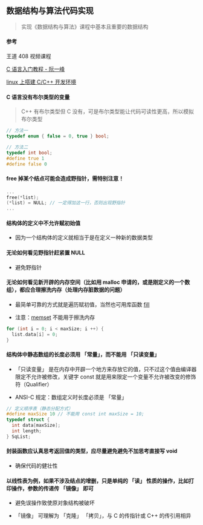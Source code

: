 ## 数据结构与算法代码实现

> 实现《数据结构与算法》课程中基本且重要的数据结构

#### 参考

王道 408 视频课程

[C 语言入门教程 - 阮一峰](https://wangdoc.com/clang/)

[linux 上搭建 C/C++ 开发环境](https://brannua.github.io/2021/10/04/%E7%A7%91%E6%99%AE%E4%B8%8E%E5%AE%9E%E8%B7%B5/vscode_cmake_cppdev_linux/)

#### C 语言没有布尔类型的变量

> C++ 有布尔类型但 C 没有，可是布尔类型能让代码可读性更高，所以模拟布尔类型

```c
// 方法一
typedef enum { false = 0, true } bool;
```

```c
// 方法二
typedef int bool;
#define true 1
#define false 0
```

#### free 掉某个结点可能会造成野指针，需特别注意！

```c
...
free(*list);
(*list) = NULL; // 一定得加这一行，否则出现野指针
...
```

#### 结构体的定义中不允许赋初始值

- 因为一个结构体的定义就相当于是在定义一种新的数据类型

#### 无论如何看见野指针赶紧置 NULL

- 避免野指针

#### 无论如何看见新开辟的内存空间（比如用 malloc 申请的，或是刚定义的一个数组），都应合理擦洗内存（处理内存脏数据的问题）

- 最简单可靠的方式就是遍历赋初值，当然也可用库函数 [fill](https://zh.cppreference.com/w/cpp/algorithm/fill)

- 注意：[memset](https://zh.cppreference.com/w/cpp/string/byte/memset) 不能用于擦洗内存

```c
for (int i = 0; i < maxSize; i ++) {
  list.data[i] = 0;
}
```

#### 结构体中静态数组的长度必须用 「常量」，而不能用 「只读变量」

- 「只读变量」 是在内存中开辟一个地方来存放它的值，只不过这个值由编译器限定不允许被修改，关键字 const 就是用来限定一个变量不允许被改变的修饰符（Qualifier）

- ANSI-C 规定：数组定义时长度必须是 「常量」

```c
// 定义顺序表（静态分配方式）
#define maxSize 10 // 不能用 const int maxSize = 10;
typedef struct {
  int data[maxSize];
  int length;
} SqList;
```

#### 封装函数应认真思考返回值的类型，应尽量避免避免不加思考直接写 void

- 确保代码的健壮性

#### 以线性表为例，如果不涉及结点的增删，只是单纯的 「读」 性质的操作，比如打印操作，参数的传递传 「镜像」 即可

- 避免误操作致使原对象结构被破坏

- 「镜像」 可理解为 「克隆」 「拷贝」，与 C 的传指针或 C++ 的传引用相异
